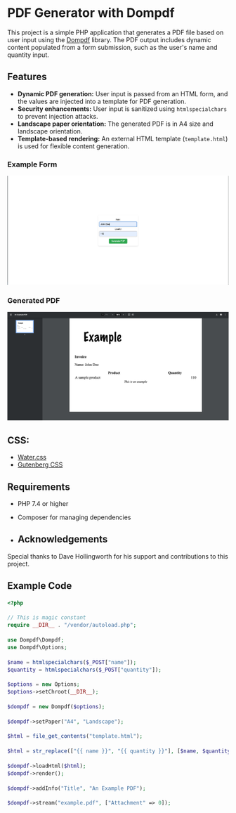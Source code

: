 # PDF Generator with Dompdf

This project is a simple PHP application that generates a PDF file based on user input using the [Dompdf](https://github.com/dompdf/dompdf) library. The PDF output includes dynamic content populated from a form submission, such as the user's name and quantity input.

## Features

- **Dynamic PDF generation:** User input is passed from an HTML form, and the values are injected into a template for PDF generation.
- **Security enhancements:** User input is sanitized using `htmlspecialchars` to prevent injection attacks.
- **Landscape paper orientation:** The generated PDF is in A4 size and landscape orientation.
- **Template-based rendering:** An external HTML template (`template.html`) is used for flexible content generation.

### Example Form

![Example Form](images/2.png)

### Generated PDF

![Generated PDF](images/1.png)

## CSS:

- [Water.css](https://watercss.kognise.dev/)
- [Gutenberg CSS](https://github.com/BafS/Gutenberg)

## Requirements

- PHP 7.4 or higher
- Composer for managing dependencies

- ## Acknowledgements

Special thanks to Dave Hollingworth for his support and contributions to this project.


## Example Code

```php
<?php 

// This is magic constant
require __DIR__ . "/vendor/autoload.php";

use Dompdf\Dompdf;
use Dompdf\Options;

$name = htmlspecialchars($_POST["name"]);
$quantity = htmlspecialchars($_POST["quantity"]);

$options = new Options;
$options->setChroot(__DIR__);

$dompdf = new Dompdf($options);

$dompdf->setPaper("A4", "Landscape");

$html = file_get_contents("template.html");

$html = str_replace(["{{ name }}", "{{ quantity }}"], [$name, $quantity], $html);

$dompdf->loadHtml($html);
$dompdf->render();

$dompdf->addInfo("Title", "An Example PDF");

$dompdf->stream("example.pdf", ["Attachment" => 0]);



